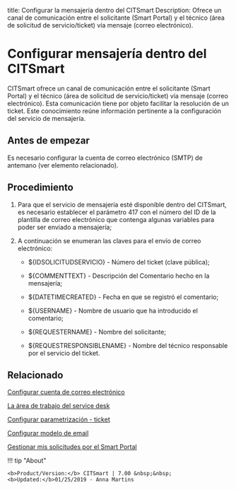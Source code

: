 title: Configurar la mensajería dentro del CITSmart
Description: Ofrece un canal de comunicación entre el solicitante (Smart Portal) y el técnico (área de solicitud de servicio/ticket) vía mensaje (correo electrónico).
# Configurar mensajería dentro del CITSmart

CITSmart ofrece un canal de comunicación entre el solicitante (Smart Portal) y
el técnico (área de solicitud de servicio/ticket) vía mensaje (correo
electrónico). Esta comunicación tiene por objeto facilitar la resolución de un
ticket. Este conocimiento reúne información pertinente a la configuración del
servicio de mensajería.


Antes de empezar
--------------

Es necesario configurar la cuenta de correo electrónico (SMTP) de antemano (ver elemento relacionado).

Procedimiento
-----------------

1.  Para que el servicio de mensajería esté disponible dentro del CITSmart, es
    necesario establecer el parámetro 417 con el número del ID de la plantilla de
    correo electrónico que contenga algunas variables para poder ser enviado a
    mensajería;

2.  A continuación se enumeran las claves para el envío de correo electrónico:

    -  \${IDSOLICITUDSERVICIO} - Número del ticket (clave pública);

    -  \${COMMENTTEXT} - Descripción del Comentario hecho en la mensajería;

    -  \${DATETIMECREATED} - Fecha en que se registró el comentario;

    -  \${USERNAME} - Nombre de usuario que ha introducido el comentario;

    -  \${REQUESTERNAME} - Nombre del solicitante;

    -  \${REQUESTRESPONSIBLENAME} - Nombre del técnico responsable por el servicio
         del ticket.


Relacionado
-------

[Configurar cuenta de correo electrónico](/es-es/citsmart-7/platform-administration/email-settings/configuration.html)

[La área de trabajo del service desk](/es-es/citsmart-7/processes/tickets/use/desktop-of-service-desk.html)

[Configurar parametrización - ticket](/es-es/citsmart-7/platform-administration/parameters-list/configure-parametrization-ticket.html)

[Configurar modelo de email](/es-es/citsmart-7/platform-administration/email-settings/email-templates-configure-email-template.html)

[Gestionar mis solicitudes por el Smart Portal](/es-es/citsmart-7/processes/portfolio-and-catalog/use/request-through-Smart-Portal.html)


!!! tip "About"

    <b>Product/Version:</b> CITSmart | 7.00 &nbsp;&nbsp;
    <b>Updated:</b>01/25/2019 - Anna Martins
